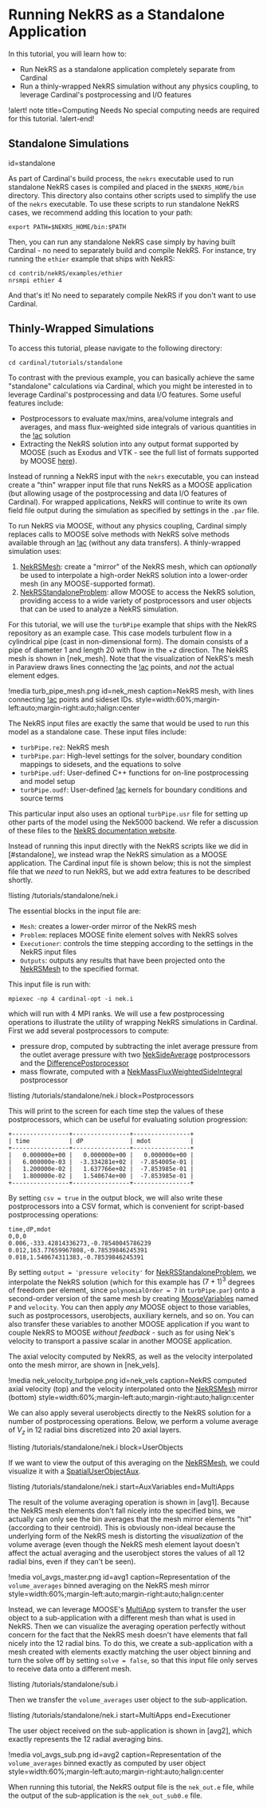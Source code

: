 # Running NekRS as a Standalone Application

In this tutorial, you will learn how to:

- Run NekRS as a standalone application completely separate from Cardinal
- Run a thinly-wrapped NekRS simulation without any physics coupling, to leverage
  Cardinal's postprocessing and I/O features

!alert! note title=Computing Needs
No special computing needs are required for this tutorial.
!alert-end!

## Standalone Simulations
  id=standalone

As part of Cardinal's build process, the `nekrs` executable used to run standalone
NekRS cases is compiled and placed in the `$NEKRS_HOME/bin` directory. This directory
also contains other scripts used to simplify the use of the `nekrs` executable.
To use these scripts to run standalone NekRS cases,
we recommend adding this location to your path:

```
export PATH=$NEKRS_HOME/bin:$PATH
```

Then, you can run any standalone NekRS case simply by having built Cardinal -
no need to separately build and compile NekRS. For instance, try running the
`ethier` example that ships with NekRS:

```
cd contrib/nekRS/examples/ethier
nrsmpi ethier 4
```

And that's it! No need to separately compile NekRS if you don't want to use Cardinal.

## Thinly-Wrapped Simulations

To access this tutorial, please navigate to the following directory:

```
cd cardinal/tutorials/standalone
```

To contrast with the previous example, you can basically achieve the same "standalone"
calculations via Cardinal, which you might be interested in to leverage Cardinal's
postprocessing and data I/O features. Some useful features include:

- Postprocessors to evaluate max/mins, area/volume integrals and averages,
  and mass flux-weighted side integrals of various quantities in the [!ac](CFD) solution
- Extracting the NekRS solution into any output format supported by MOOSE (such as
  Exodus and VTK - see the full list of formats supported by MOOSE
  [here](https://mooseframework.inl.gov/syntax/Outputs/index.html)).

Instead of running a NekRS input
with the `nekrs` executable, you can instead
create a "thin" wrapper input file that runs NekRS as a MOOSE
application (but allowing usage of the postprocessing and data I/O features of Cardinal).
For wrapped applications, NekRS will continue to write its own field file output
during the simulation as specified by settings in the `.par` file.

To run NekRS via MOOSE, without any physics coupling,
Cardinal simply replaces calls to MOOSE solve methods with NekRS solve methods available
through an [!ac](API) (without any data transfers). A
thinly-wrapped simulation uses:

1. [NekRSMesh](/mesh/NekRSMesh.md): create a "mirror" of the NekRS mesh, which can *optionally* be used to interpolate
   a high-order NekRS solution into a lower-order mesh (in any MOOSE-supported format).
2. [NekRSStandaloneProblem](/problems/NekRSStandaloneProblem.md): allow MOOSE to access the NekRS solution, providing access to a wide variety of postprocessors and user objects that can be used to analyze a NekRS simulation.

For this tutorial, we will use the `turbPipe` example that ships with the NekRS repository
as an example case. This case models
turbulent flow in a cylindrical pipe (cast in non-dimensional form). The domain consists
of a pipe of diameter 1 and length 20 with flow in the $+z$ direction. The
NekRS mesh is shown in [nek_mesh]. Note that the visualization of NekRS's
mesh in Paraview draws lines connecting the [!ac](GLL) points, and *not* the actual
element edges.

!media turb_pipe_mesh.png
  id=nek_mesh
  caption=NekRS mesh, with lines connecting [!ac](GLL) points and sideset IDs.
  style=width:60%;margin-left:auto;margin-right:auto;halign:center

The NekRS input files are exactly the same that would be used to run this model
as a standalone case. These input files include:

- `turbPipe.re2`: NekRS mesh
- `turbPipe.par`: High-level settings for the solver, boundary condition mappings
   to sidesets, and the equations to solve
- `turbPipe.udf`: User-defined C++ functions for on-line postprocessing and model setup
- `turbPipe.oudf`: User-defined [!ac](OCCA) kernels for boundary conditions and source terms

This particular input also uses an optional `turbPipe.usr` file for setting up
other parts of the model using the Nek5000 backend. We refer a discussion
of these files to the [NekRS documentation website](https://nekrsdoc.readthedocs.io/en/latest/input_files.html).

Instead of running this input directly with the NekRS scripts like we did
in [#standalone], we instead wrap the NekRS simulation as a MOOSE application.
The Cardinal input file is shown below; this is not the simplest file that we
*need* to run NekRS, but we add extra features to be described shortly.

!listing /tutorials/standalone/nek.i

The essential blocks in the input file are:

- `Mesh`: creates a lower-order mirror of the NekRS mesh
- `Problem`: replaces MOOSE finite element solves with NekRS solves
- `Executioner`: controls the time stepping according to the settings in the NekRS input files
- `Outputs`: outputs any results that have been projected onto the [NekRSMesh](/mesh/NekRSMesh.md) to the specified format.

This input file is run with:

```
mpiexec -np 4 cardinal-opt -i nek.i
```

which will run with 4 MPI ranks.
We will use a few postprocessing operations to illustrate
the utility of wrapping NekRS simulations in Cardinal. First we add several
postprocessors to compute:

- pressure drop, computed by subtracting the inlet average pressure from the outlet
  average pressure with two [NekSideAverage](/postprocessors/NekSideAverage.md)
  postprocessors and the [DifferencePostprocessor](https://mooseframework.inl.gov/source/postprocessors/DifferencePostprocessor.html)
- mass flowrate, computed with a [NekMassFluxWeightedSideIntegral](/postprocessors/NekMassFluxWeightedSideIntegral.md)
  postprocessor

!listing /tutorials/standalone/nek.i
  block=Postprocessors

This will print to the screen for each time step the values of these postprocessors,
which can be useful for evaluating solution progression:

```
+----------------+----------------+----------------+
| time           | dP             | mdot           |
+----------------+----------------+----------------+
|   0.000000e+00 |   0.000000e+00 |   0.000000e+00 |
|   6.000000e-03 |  -3.334281e+02 |  -7.854005e-01 |
|   1.200000e-02 |   1.637766e+02 |  -7.853985e-01 |
|   1.800000e-02 |   1.540674e+00 |  -7.853985e-01 |
+----------------+----------------+----------------+
```

By setting `csv = true` in the output block, we will also write these postprocessors
into a CSV format, which is convenient for script-based postprocessing operations:

```
time,dP,mdot
0,0,0
0.006,-333.42814336273,-0.78540045786239
0.012,163.77659967808,-0.78539846245391
0.018,1.540674311383,-0.78539846245391
```

By setting `output = 'pressure velocity'` for [NekRSStandaloneProblem](/problems/NekRSStandaloneProblem.md),
we interpolate the NekRS solution (which for this example has $(7+1)^3$ degrees of
freedom per element, since `polynomialOrder = 7` in `turbPipe.par`)
onto a second-order version of the same mesh by creating
[MooseVariables](https://mooseframework.inl.gov/source/variables/MooseVariable.html)
named `P` and `velocity`. You can then apply *any* MOOSE object to those
variables, such as postprocessors, userobjects, auxiliary kernels, and so on.
You can also transfer these variables to another MOOSE application
if you want to couple NekRS to MOOSE *without feedback* - such as for using
Nek's velocity to transport a passive scalar in another MOOSE application.

The axial velocity computed by NekRS, as well as the velocity interpolated onto
the mesh mirror, are shown in [nek_vels].

!media nek_velocity_turbpipe.png
  id=nek_vels
  caption=NekRS computed axial velocity (top) and the velocity interpolated onto the [NekRSMesh](/mesh/NekRSMesh.md) mirror (bottom)
  style=width:60%;margin-left:auto;margin-right:auto;halign:center

We can also apply several userobjects directly to the NekRS solution for a
number of postprocessing operations. Below, we perform a volume average
of $V_z$ in 12 radial bins discretized into 20 axial layers.

!listing /tutorials/standalone/nek.i
  block=UserObjects

If we want to view the output of this averaging on the
[NekRSMesh](/mesh/NekRSMesh.md), we could visualize it with a
[SpatialUserObjectAux](https://mooseframework.inl.gov/source/auxkernels/SpatialUserObjectAux.html).

!listing /tutorials/standalone/nek.i
  start=AuxVariables
  end=MultiApps

The result of the volume averaging operation is shown in [avg1].
Because the NekRS mesh elements don't fall nicely into the specified bins,
we actually can only see the bin averages that the mesh mirror elements "hit"
(according to their centroid). This is obviously non-ideal because the underlying
form of the NekRS mesh is distorting the *visualization* of the volume average
(even though the NekRS mesh element layout doesn't affect the actual averaging
and the userobject stores the values of all 12 radial bins, even if they can't
be seen).

!media vol_avgs_master.png
  id=avg1
  caption=Representation of the `volume_averages` binned averaging on the NekRS mesh mirror
  style=width:60%;margin-left:auto;margin-right:auto;halign:center

Instead, we can
leverage MOOSE's [MultiApp](https://mooseframework.inl.gov/syntax/MultiApps/index.html)
system to transfer the user object to a sub-application with a different mesh
than what is used in NekRS. Then we can visualize the averaging operation
perfectly without concern for the fact that the NekRS mesh doesn't have elements
that fall nicely into the 12 radial bins. To do this,
we create a sub-application with a mesh created with elements exactly matching
the user object binning and turn the solve off by setting `solve = false`, so that
this input file only serves to receive data onto a different mesh.

!listing /tutorials/standalone/sub.i

Then we transfer the `volume_averages` user object to the sub-application.

!listing /tutorials/standalone/nek.i
  start=MultiApps
  end=Executioner

The user object received on the sub-application is shown in [avg2],
which exactly represents the 12 radial averaging bins.

!media vol_avgs_sub.png
  id=avg2
  caption=Representation of the `volume_averages` binned exactly as computed by user object
  style=width:60%;margin-left:auto;margin-right:auto;halign:center

When running this tutorial, the NekRS output file is the `nek_out.e` file,
while the output of the sub-application is the `nek_out_sub0.e` file.
